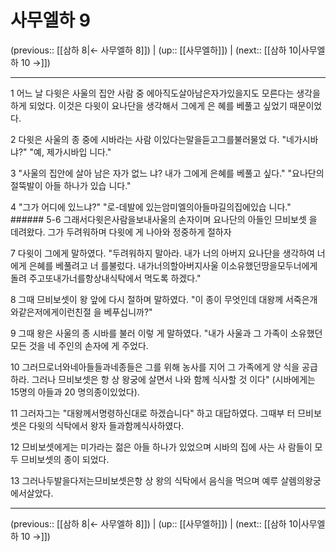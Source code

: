 # 사무엘하 9

(previous:: [[삼하 8|← 사무엘하 8]]) | (up:: [[사무엘하]]) | (next:: [[삼하 10|사무엘하 10 →]])

***




1 
어느 날 다윗은 사울의 집안 사람 중 에아직도살아남은자가있을지도 모른다는 생각을 하게 되었다. 이것은 다윗이 요나단을 생각해서 그에게 은 혜를 베풀고 싶었기 때문이었다. 



2 
다윗은 사울의 종 중에 시바라는 사람 이있다는말을듣고그를불러물었 다. "네가시바냐?" "예, 제가시바입 니다." 



3 
"사울의 집안에 살아 남은 자가 없느 냐? 내가 그에게 은혜를 베풀고 싶다." "요나단의 절뚝발이 아들 하나가 있습 니다." 



4 
"그가 어디에 있느냐?" "로-데발에 있는암미엘의아들마길의집에있습 니다." ###### 5-6 그래서다윗은사람을보내사울의 손자이며 요나단의 아들인 므비보셋 을 데려왔다. 그가 두려워하며 다윗에 게 나아와 정중하게 절하자 



7 
다윗이 그에게 말하였다. "두려워하지 말아라. 내가 너의 아버지 요나단을 생각하여 너에게 은혜를 베풀려고 너 를불렀다. 내가너의할아버지사울 이소유했던땅을모두너에게돌려 주고또내가너를항상내식탁에서 먹도록 하겠다." 



8 
그때 므비보셋이 왕 앞에 다시 절하며 말하였다. "이 종이 무엇인데 대왕께 서죽은개와같은저에게이런친절 을 베푸십니까?" 



9 
그때 왕은 사울의 종 시바를 불러 이렇 게 말하였다. "내가 사울과 그 가족이 소유했던 모든 것을 네 주인의 손자에 게 주었다. 



10 
그러므로너와네아들들과네종들은 그를 위해 농사를 지어 그 가족에게 양 식을 공급하라. 그러나 므비보셋은 항 상 왕궁에 살면서 나와 함께 식사할 것 이다" (시바에게는 15명의 아들과 20 명의종이있었다). 



11 
그러자그는 "대왕께서명령하신대로 하겠습니다" 하고 대답하였다. 그때부 터 므비보셋은 다윗의 식탁에서 왕자 들과함께식사하였다. 



12 
므비보셋에게는 미가라는 젊은 아들 하나가 있었으며 시바의 집에 사는 사 람들이 모두 므비보셋의 종이 되었다. 



13 
그러나두발을다저는므비보셋은항 상 왕의 식탁에서 음식을 먹으며 예루 살렘의왕궁에서살았다.

***

(previous:: [[삼하 8|← 사무엘하 8]]) | (up:: [[사무엘하]]) | (next:: [[삼하 10|사무엘하 10 →]])
